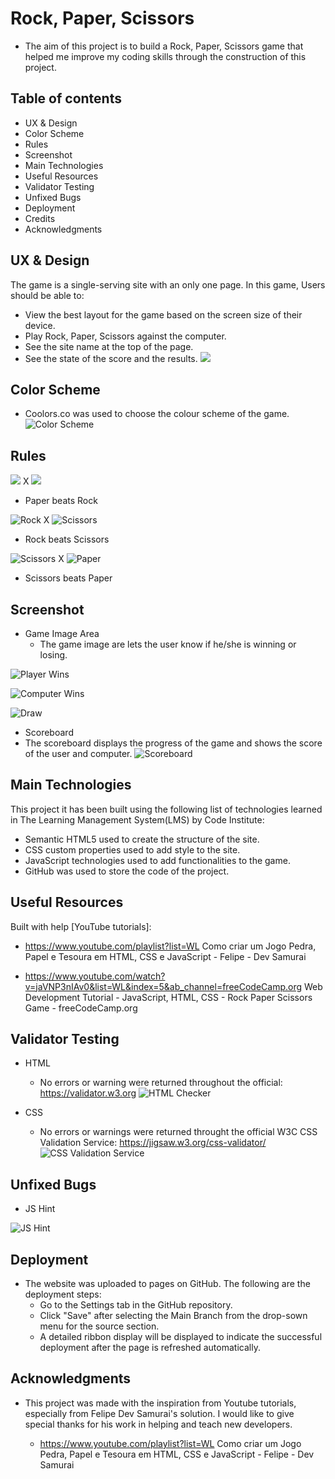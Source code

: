 # Rock, Paper, Scissors
- The aim of this project is to build a Rock, Paper, Scissors game that helped me improve my coding skills through the construction of this project.

## Table of contents
- UX & Design
- Color Scheme
- Rules
- Screenshot
- Main Technologies
- Useful Resources
- Validator Testing
- Unfixed Bugs
- Deployment
- Credits
- Acknowledgments


## UX & Design
 
The game is a single-serving site with an only one page. In this game, Users should be able to:

- View the best layout for the game based on the screen size of their device.
- Play Rock, Paper, Scissors against the computer.
- See the site name at the top of the page.
- See the state of the score and the results.
![](assets/images/2022-10-01.png)


## Color Scheme

- Coolors.co was used to choose the colour scheme of the game.
![Color Scheme](assets/images/2022-10-01%20(8).png)

## Rules


![](assets/images/icon-paper.svg) X
![](assets/images/icon-rock.svg)
- Paper beats Rock

![Rock](assets/images/icon-rock.svg) X
![Scissors](assets/images/icon-scissors.svg)
- Rock beats Scissors

![Scissors](assets/images/icon-scissors.svg) X
![Paper](assets/images/icon-paper.svg)
- Scissors beats Paper


## Screenshot

- Game Image Area
  - The game image are lets the user know if he/she is winning or losing.

![Player Wins](assets/images/2022-10-01%20(5).png)



![Computer Wins](assets/images/2022-10-01%20(4).png)



![Draw](assets/images/2022-10-01%20(3).png)


-  Scoreboard
  - The scoreboard displays the progress of the game and shows the score of the user and computer.
 ![Scoreboard](assets/images/2022-10-01%20(7).png)


## Main Technologies

This project it has been built using the following list of technologies learned in The Learning Management System(LMS) by Code Institute:

- Semantic HTML5 used to create the structure of the site.
- CSS custom properties used to add style to the site.
- JavaScript technologies used to add functionalities to the game.
- GitHub was used to store the code of the project.

## Useful Resources

  Built with help [YouTube tutorials]:

 - https://www.youtube.com/playlist?list=WL
Como criar um Jogo Pedra, Papel e Tesoura em HTML, CSS e JavaScript - Felipe - Dev Samurai


- https://www.youtube.com/watch?v=jaVNP3nIAv0&list=WL&index=5&ab_channel=freeCodeCamp.org
Web Development Tutorial - JavaScript, HTML, CSS - Rock Paper Scissors Game  - freeCodeCamp.org


## Validator Testing 

- HTML
  - No errors or warning were returned throughout the official:  https://validator.w3.org
![HTML Checker](assets/images/2022-10-01%20(9).png)

- CSS
  - No errors or warnings were returned throught the official W3C CSS Validation Service: https://jigsaw.w3.org/css-validator/
![CSS Validation Service](assets/images/2022-10-01%20(10).png)



## Unfixed Bugs

- JS Hint

![JS Hint](assets/images/2022-10-03.png)


## Deployment

- The website was uploaded to pages on GitHub. The following are the deployment steps:
  - Go to the Settings tab in the GitHub repository.
  - Click "Save" after selecting the Main Branch from the drop-sown menu for the source section.
  - A detailed ribbon display will be displayed to indicate the successful deployment after the page is refreshed automatically.

## Acknowledgments

- This project was made with the inspiration from  Youtube tutorials, especially from Felipe Dev Samurai's  solution. I would like to give special thanks for his work in helping and teach new developers.

   - https://www.youtube.com/playlist?list=WL
    Como criar um Jogo Pedra, Papel e Tesoura em HTML, CSS e JavaScript - Felipe - Dev Samurai




 
